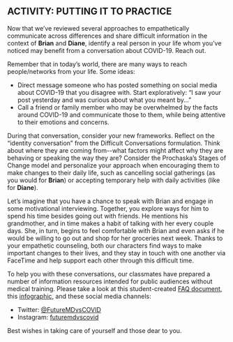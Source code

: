 ## ACTIVITY: PUTTING IT TO PRACTICE

Now that we’ve reviewed several approaches to empathetically communicate across differences and share difficult information in the context of **Brian** and **Diane**, identify a real person in your life whom you’ve noticed may benefit from a conversation about COVID-19. Reach out.

Remember that in today’s world, there are many ways to reach people/networks from your life. Some ideas:



*   Direct message someone who has posted something on social media about COVID-19 that you disagree with. Start exploratively: “I saw your post yesterday and was curious about what you meant by…” 
*   Call a friend or family member who may be overwhelmed by the facts around COVID-19 and communicate those to them, while being attentive to their emotions and concerns. 

During that conversation, consider your new frameworks. Reflect on the “identity conversation” from the Difficult Conversations formulation. Think about where they are coming from--what factors might affect why they are behaving or speaking the way they are? Consider the Prochaska’s Stages of Change model and personalize your approach when encouraging them to make changes to their daily life, such as cancelling social gatherings (as you would for **Brian**) or accepting temporary help with daily activities (like for **Diane**). 

Let’s imagine that you have a chance to speak with Brian and engage in some motivational interviewing. Together, you explore ways for him to spend his time besides going out with friends. He mentions his grandmother, and in time makes a habit of talking with her every couple days. She, in turn, begins to feel comfortable with Brian and even asks if he would be willing to go out and shop for her groceries next week. Thanks to your empathetic counseling, both our characters find ways to make important changes to their lives, and they stay in touch with one another via FaceTime and help support each other through this difficult time.

To help you with these conversations, our classmates have prepared a number of information resources intended for public audiences without medical training.  Please take a look at this student-created [FAQ document](https://docs.google.com/document/d/1bvuRWyJJzcQN0zO8H--UYo1YE17GSdweYBVW6cDQ2RE/edit), this [infographic](https://drive.google.com/drive/folders/1DDCQ8TyzXX_UDtRJ9Rq8Ysreu6GEEJ2G), and these social media channels:



*   Twitter: [@FutureMDvsCOVID](https://twitter.com/FutureMDvsCOVID)
*   Instagram: [futuremdvscovid](https://www.instagram.com/futuremdvscovid/)

Best wishes in taking care of yourself and those dear to you.